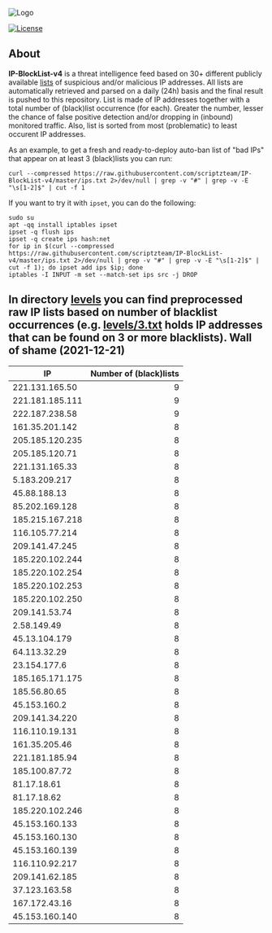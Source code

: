 ![Logo](https://i.imgur.com/PyKLAe7.png)

[![License](https://img.shields.io/badge/license-The_Unlicense-red.svg)](https://unlicense.org/)

About
----

**IP-BlockList-v4** is a threat intelligence feed based on 30+ different publicly available [lists](https://github.com/stamparm/maltrail) of suspicious and/or malicious IP addresses. All lists are automatically retrieved and parsed on a daily (24h) basis and the final result is pushed to this repository. List is made of IP addresses together with a total number of (black)list occurrence (for each). Greater the number, lesser the chance of false positive detection and/or dropping in (inbound) monitored traffic. Also, list is sorted from most (problematic) to least occurent IP addresses.

As an example, to get a fresh and ready-to-deploy auto-ban list of "bad IPs" that appear on at least 3 (black)lists you can run:

```
curl --compressed https://raw.githubusercontent.com/scriptzteam/IP-BlockList-v4/master/ips.txt 2>/dev/null | grep -v "#" | grep -v -E "\s[1-2]$" | cut -f 1
```

If you want to try it with `ipset`, you can do the following:

```
sudo su
apt -qq install iptables ipset
ipset -q flush ips
ipset -q create ips hash:net
for ip in $(curl --compressed https://raw.githubusercontent.com/scriptzteam/IP-BlockList-v4/master/ips.txt 2>/dev/null | grep -v "#" | grep -v -E "\s[1-2]$" | cut -f 1); do ipset add ips $ip; done
iptables -I INPUT -m set --match-set ips src -j DROP
```

In directory [levels](levels) you can find preprocessed raw IP lists based on number of blacklist occurrences (e.g. [levels/3.txt](levels/3.txt) holds IP addresses that can be found on 3 or more blacklists).
Wall of shame (2021-12-21)
----

|IP|Number of (black)lists|
|---|--:|
221.131.165.50|9
221.181.185.111|9
222.187.238.58|9
161.35.201.142|8
205.185.120.235|8
205.185.120.71|8
221.131.165.33|8
5.183.209.217|8
45.88.188.13|8
85.202.169.128|8
185.215.167.218|8
116.105.77.214|8
209.141.47.245|8
185.220.102.244|8
185.220.102.254|8
185.220.102.253|8
185.220.102.250|8
209.141.53.74|8
2.58.149.49|8
45.13.104.179|8
64.113.32.29|8
23.154.177.6|8
185.165.171.175|8
185.56.80.65|8
45.153.160.2|8
209.141.34.220|8
116.110.19.131|8
161.35.205.46|8
221.181.185.94|8
185.100.87.72|8
81.17.18.61|8
81.17.18.62|8
185.220.102.246|8
45.153.160.133|8
45.153.160.130|8
45.153.160.139|8
116.110.92.217|8
209.141.62.185|8
37.123.163.58|8
167.172.43.16|8
45.153.160.140|8
